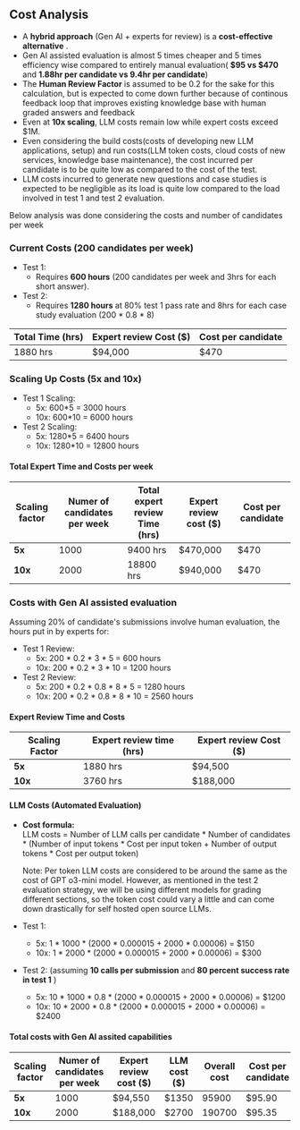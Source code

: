## Cost Analysis

- A **hybrid approach** (Gen AI + experts for review) is a **cost-effective alternative** .
- Gen AI assisted evaluation is almost 5 times cheaper and 5 times efficiency wise compared to entirely manual evaluation( **$95 vs $470** and **1.88hr per candidate vs 9.4hr per candidate**) 
- The **Human Review Factor** is assumed to be 0.2 for the sake for this calculation, but is expected to come down further because of continous feedback loop that improves existing knowledge base with human graded answers and feedback
- Even at **10x scaling**, LLM costs remain low while expert costs exceed $1M. 
- Even considering the build costs(costs of developing new LLM applications, setup) and run costs(LLM token costs, cloud costs of new services, knowledge base maintenance), the cost incurred per candidate is to be quite low as compared to the cost of the test.
- LLM costs incurred to generate new questions and case studies is expected to be negligible as its load is quite low compared to the load involved in test 1 and test 2 evaluation.


Below analysis was done considering the costs and number of candidates per week

### **Current Costs (200 candidates per week)**

- Test 1:  
  - Requires **600 hours** (200 candidates per week and 3hrs for each short answer).  
- Test 2:  
  - Requires **1280 hours** at 80% test 1 pass rate and 8hrs for each case study evaluation (200 * 0.8 * 8)

| Total Time (hrs) | Expert review Cost ($) | Cost per candidate|
|---------------|----------------| ----------------|
| 1880 hrs       | $94,000       | $470

### **Scaling Up Costs (5x and 10x)**

- Test 1 Scaling:  
  - 5x: 600*5 = 3000 hours  
  - 10x: 600*10 = 6000 hours  
- Test 2 Scaling:  
  - 5x: 1280*5 = 6400 hours  
  - 10x: 1280*10 = 12800 hours  

#### **Total Expert Time and Costs per week**

| Scaling factor | Numer of candidates per week | Total expert review Time (hrs) | Expert review cost ($)  | Cost per candidate|
|---------------|--------------|---------------|----------------|-----------------|
| **5x**       |    1000    | 9400 hrs       | $470,000        | $470
| **10x**      | 2000   | 18800 hrs      | $940,000        | $470

### **Costs with Gen AI assisted evaluation**

Assuming 20% of candidate's submissions involve human evaluation, the hours put in by experts for:

- Test 1 Review: 
  - 5x: 200 * 0.2 * 3 * 5 = 600 hours  
  - 10x: 200 * 0.2 * 3 * 10 = 1200 hours  
- Test 2 Review:  
  - 5x: 200 * 0.2 * 0.8 * 8 * 5 = 1280 hours  
  - 10x:  200 * 0.2 * 0.8 * 8 * 10 = 2560 hours  

#### **Expert Review Time and Costs**

| Scaling Factor | Expert review time (hrs) | Expert review Cost ($) |
|---------------|----------------|-----------------|
| **5x**       | 1880 hrs       | $94,500        |
| **10x**      | 3760 hrs       | $188,000       |

#### **LLM Costs (Automated Evaluation)**

- **Cost formula:**  
  LLM costs = Number of LLM calls per candidate * Number of candidates * (Number of input tokens * Cost per input token +  Number of output tokens * Cost per output token)

  Note: Per token LLM costs are considered to be around the same as the cost of GPT o3-mini model. However, as mentioned in the test 2 evaluation strategy, we will be using different models for grading different sections, so the token cost could vary a little and can come down drastically for self hosted open source LLMs.

- Test 1:
  - 5x: 1 * 1000 * (2000 * 0.000015 + 2000 * 0.00006) = $150
  - 10x: 1 * 2000 * (2000 * 0.000015 + 2000 * 0.00006) = $300
- Test 2: (assuming **10 calls per submission** and **80 percent success rate in test 1** )
  - 5x: 10 * 1000 * 0.8 * (2000 * 0.000015 + 2000 * 0.00006) = $1200 
  - 10x: 10 * 2000 * 0.8 * (2000 * 0.000015 + 2000 * 0.00006) = $2400 

#### **Total costs with Gen AI assited capabilities**  

| Scaling factor | Numer of candidates per week |Expert review cost ($) | LLM cost ($)| Overall cost| Cost per candidate |
|---------------|----------------|----------------|-----------------|-----------------|-----------------|
| **5x**        | 1000| $94,550       | $1350       | 95900 | $95.90
| **10x**       | 2000| $188,000      | $2700         | 190700 | $95.35
